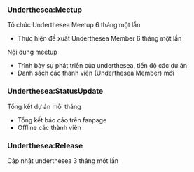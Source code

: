 ### Underthesea:Meetup

Tổ chức Underthesea Meetup 6 tháng một lần

* Thực hiện đề xuất Underthesea Member 6 tháng một lần 

Nội dung meetup

* Trình bày sự phát triển của underthesea, tiến độ các dự án
* Danh sách các thành viên (Underthesea Member) mới 

### Underthesea:StatusUpdate

Tổng kết dự án mỗi tháng

* Tổng kết báo cáo trên fanpage
* Offline các thành viên

### Underthesea:Release

Cập nhật underthesea 3 tháng một lần 